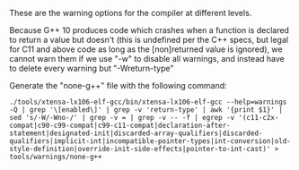 These are the warning options for the compiler at different levels.

Because G++ 10 produces code which crashes when a function is declared
to return a value but doesn't (this is undefined per the C++ specs, but legal
for C11 and above code as long as the [non]returned value is ignored), we
cannot warn them if we use "-w" to disable all warnings, and instead have
to delete every warning but "-Wreturn-type"

Generate the "none-g++" file with the following command:
````
./tools/xtensa-lx106-elf-gcc/bin/xtensa-lx106-elf-gcc --help=warnings -Q | grep '\[enabled\]' | grep -v 'return-type' | awk '{print $1}' | sed 's/-W/-Wno-/' | grep -v = | grep -v -- -f | egrep -v '(c11-c2x-compat|c90-c99-compat|c99-c11-compat|declaration-after-statement|designated-init|discarded-array-qualifiers|discarded-qualifiers|implicit-int|incompatible-pointer-types|int-conversion|old-style-definition|override-init-side-effects|pointer-to-int-cast)' > tools/warnings/none-g++
````
